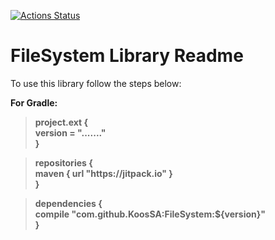 [![Actions Status](https://github.com/KoosSA/FileSystem/workflows/Release-latest/badge.svg)](https://github.com/KoosSA/FileSystem/actions)

# FileSystem Library Readme

<p>
  To use this library follow the steps below:
</p>

<p>
  <b>   For Gradle:
  <br>
  <blockquote>
      project.ext {
  <br>  version = "......."
  <br>  }
  </blockquote>
  <blockquote>
        repositories {
  <br>      maven { url "https://jitpack.io" }
  <br>  }
  </blockquote>
  <blockquote>
        dependencies {
  <br>      compile "com.github.KoosSA:FileSystem:${version}"
  <br>  }
  </blockquote>

</p>
